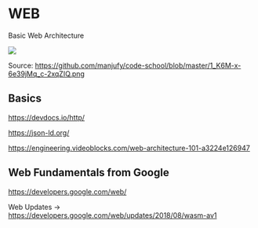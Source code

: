 # WEB

Basic Web Architecture

<img src="https://github.com/manjufy/code-school/blob/master/1_K6M-x-6e39jMq_c-2xqZIQ.png">

Source: https://github.com/manjufy/code-school/blob/master/1_K6M-x-6e39jMq_c-2xqZIQ.png

## Basics

https://devdocs.io/http/

https://json-ld.org/

https://engineering.videoblocks.com/web-architecture-101-a3224e126947



## Web Fundamentals from Google 

https://developers.google.com/web/

Web Updates -> https://developers.google.com/web/updates/2018/08/wasm-av1


